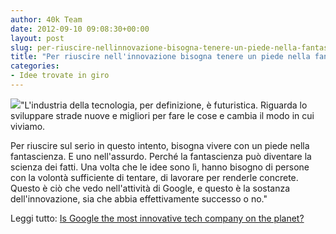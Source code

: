 ```yaml
---
author: 40k Team
date: 2012-09-10 09:08:30+00:00
layout: post
slug: per-riuscire-nellinnovazione-bisogna-tenere-un-piede-nella-fantascienza
title: "Per riuscire nell'innovazione bisogna tenere un piede nella fantascienza"
categories:
- Idee trovate in giro
---
```


![](http://40k.it/wp-content/uploads/2012/09/Google_Glass_detail-520x245.jpeg)"L'industria della tecnologia, per definizione, è futuristica. Riguarda lo sviluppare strade nuove e migliori per fare le cose e cambia il modo in cui viviamo.

Per riuscire sul serio in questo intento, bisogna vivere con un piede nella fantascienza. E uno nell'assurdo. Perché la fantascienza può diventare la scienza dei fatti. Una volta che le idee sono lì, hanno bisogno di persone con la volontà sufficiente di tentare, di lavorare per renderle concrete. Questo è ciò che vedo nell'attività di Google, e questo è la sostanza dell'innovazione, sia che abbia effettivamente successo o no."

Leggi tutto: [Is Google the most innovative tech company on the planet?](http://thenextweb.com/google/2012/09/08/is-google-innovative-tech-company-planet/)
